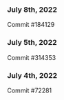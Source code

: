### July 8th, 2022

Commit #184129

### July 5th, 2022

Commit #314353


### July 4th, 2022

Commit #72281
